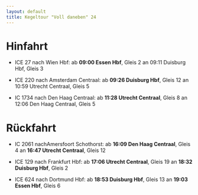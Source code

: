 ```yaml
---
layout: default
title: Kegeltour "Voll daneben" 24
---
```


# Hinfahrt

- ICE 27 nach Wien Hbf:
ab **09:00 Essen Hbf**, Gleis 2
an 09:11 Duisburg Hbf, Gleis 3

- ICE 220 nach Amsterdam Centraal:
ab **09:26 Duisburg Hbf**, Gleis 12
an 10:59 Utrecht Centraal, Gleis 5

- IC 1734 nach Den Haag Centraal:
ab **11:28 Utrecht Centraal**, Gleis 8
an 12:06 Den Haag Centraal, Gleis 5

# Rückfahrt

- IC 2061 nachAmersfoort Schothorst:
ab **16:09 Den Haag Centraal**, Gleis 4
an **16:47 Utrecht Centraal**, Gleis 12

- ICE 129 nach Frankfurt Hbf:
ab **17:06 Utrecht Centraal**, Gleis 19
an **18:32 Duisburg Hbf**, Gleis 2

- ICE 624 nach Dortmund Hbf:
ab **18:53 Duisburg Hbf**, Gleis 13
an **19:03 Essen Hbf**, Gleis 6


